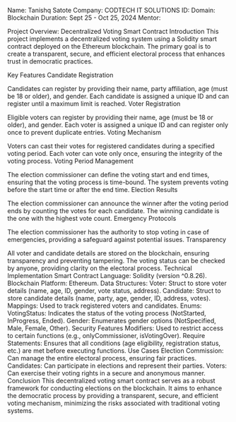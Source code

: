 Name: Tanishq Satote
Company: CODTECH IT SOLUTIONS
ID:
Domain: Blockchain
Duration: Sept 25 - Oct 25, 2024
Mentor: 







Project Overview: Decentralized Voting Smart Contract
Introduction
This project implements a decentralized voting system using a Solidity smart contract deployed on the Ethereum blockchain. The primary goal is to create a transparent, secure, and efficient electoral process that enhances trust in democratic practices.

Key Features
Candidate Registration

Candidates can register by providing their name, party affiliation, age (must be 18 or older), and gender.
Each candidate is assigned a unique ID and can register until a maximum limit is reached.
Voter Registration

Eligible voters can register by providing their name, age (must be 18 or older), and gender.
Each voter is assigned a unique ID and can register only once to prevent duplicate entries.
Voting Mechanism

Voters can cast their votes for registered candidates during a specified voting period.
Each voter can vote only once, ensuring the integrity of the voting process.
Voting Period Management

The election commissioner can define the voting start and end times, ensuring that the voting process is time-bound.
The system prevents voting before the start time or after the end time.
Election Results

The election commissioner can announce the winner after the voting period ends by counting the votes for each candidate.
The winning candidate is the one with the highest vote count.
Emergency Protocols

The election commissioner has the authority to stop voting in case of emergencies, providing a safeguard against potential issues.
Transparency

All voter and candidate details are stored on the blockchain, ensuring transparency and preventing tampering.
The voting status can be checked by anyone, providing clarity on the electoral process.
Technical Implementation
Smart Contract Language: Solidity (version ^0.8.26).
Blockchain Platform: Ethereum.
Data Structures:
Voter: Struct to store voter details (name, age, ID, gender, vote status, address).
Candidate: Struct to store candidate details (name, party, age, gender, ID, address, votes).
Mappings: Used to track registered voters and candidates.
Enums:
VotingStatus: Indicates the status of the voting process (NotStarted, InProgress, Ended).
Gender: Enumerates gender options (NotSpecified, Male, Female, Other).
Security Features
Modifiers: Used to restrict access to certain functions (e.g., onlyCommissioner, isVotingOver).
Require Statements: Ensures that all conditions (age eligibility, registration status, etc.) are met before executing functions.
Use Cases
Election Commission: Can manage the entire electoral process, ensuring fair practices.
Candidates: Can participate in elections and represent their parties.
Voters: Can exercise their voting rights in a secure and anonymous manner.
Conclusion
This decentralized voting smart contract serves as a robust framework for conducting elections on the blockchain. It aims to enhance the democratic process by providing a transparent, secure, and efficient voting mechanism, minimizing the risks associated with traditional voting systems.

